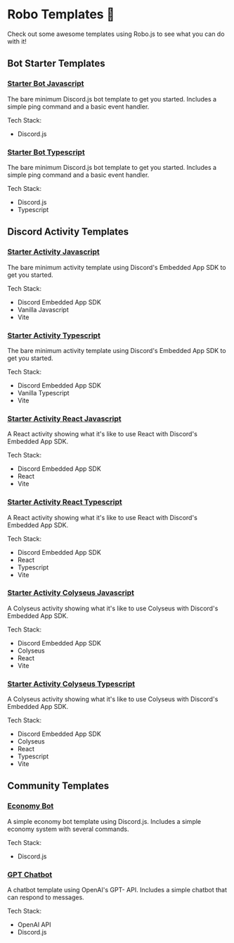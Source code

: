 # Robo Templates 🌟

Check out some awesome templates using Robo.js to see what you can do with it!

## Bot Starter Templates

### [Starter Bot Javascript](./starter-bot-javascript)

The bare minimum Discord.js bot template to get you started. Includes a simple ping command and a basic event handler.

Tech Stack:
- Discord.js

### [Starter Bot Typescript](./starter-bot-typescript)

The bare minimum Discord.js bot template to get you started. Includes a simple ping command and a basic event handler.

Tech Stack:
- Discord.js
- Typescript

## Discord Activity Templates

### [Starter Activity Javascript](./starter-activity-javascript)

The bare minimum activity template using Discord's Embedded App SDK to get you started.

Tech Stack:
- Discord Embedded App SDK
- Vanilla Javascript
- Vite
  
### [Starter Activity Typescript](./starter-activity-typescript)

The bare minimum activity template using Discord's Embedded App SDK to get you started.

Tech Stack:
- Discord Embedded App SDK
- Vanilla Typescript
- Vite

### [Starter Activity React Javascript](./starter-app-js-react)

A React activity showing what it's like to use React with Discord's Embedded App SDK.

Tech Stack:
- Discord Embedded App SDK
- React
- Vite

### [Starter Activity React Typescript](./starter-app-ts-react)

A React activity showing what it's like to use React with Discord's Embedded App SDK.

Tech Stack:
- Discord Embedded App SDK
- React
- Typescript
- Vite

### [Starter Activity Colyseus Javascript](./activity-js-colyseus-react)

A Colyseus activity showing what it's like to use Colyseus with Discord's Embedded App SDK.

Tech Stack:
- Discord Embedded App SDK
- Colyseus
- React
- Vite

### [Starter Activity Colyseus Typescript](./activity-ts-colyseus-react)

A Colyseus activity showing what it's like to use Colyseus with Discord's Embedded App SDK.

Tech Stack:
- Discord Embedded App SDK
- Colyseus
- React
- Typescript
- Vite

## Community Templates

### [Economy Bot](./economy-bot)

A simple economy bot template using Discord.js. Includes a simple economy system with several commands.

Tech Stack:
- Discord.js

### [GPT Chatbot](./gpt-chatbot)

A chatbot template using OpenAI's GPT- API. Includes a simple chatbot that can respond to messages.

Tech Stack:
- OpenAI API
- Discord.js
